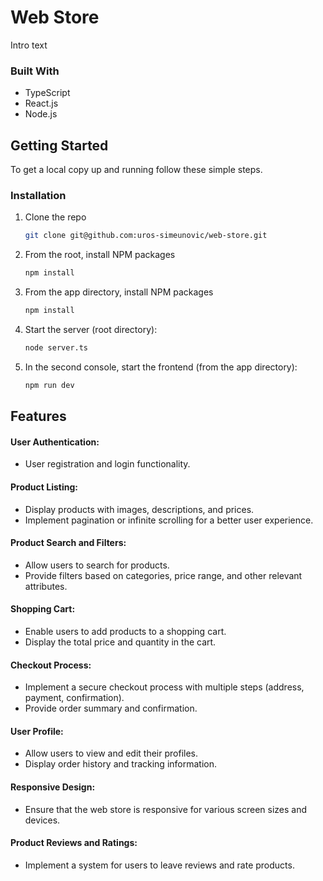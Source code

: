 # Web Store

Intro text

<!-- ABOUT THE PROJECT -->

### Built With

- TypeScript
- React.js
- Node.js

<!-- GETTING STARTED -->

## Getting Started

To get a local copy up and running follow these simple steps.

### Installation

1. Clone the repo
   ```sh
   git clone git@github.com:uros-simeunovic/web-store.git
   ```
2. From the root, install NPM packages
   ```sh
   npm install
   ```
3. From the app directory, install NPM packages
   ```sh
   npm install
   ```
4. Start the server (root directory):
   ```sh
   node server.ts
   ```
5. In the second console, start the frontend (from the app directory):
   ```sh
   npm run dev
   ```

## Features

#### User Authentication:
  - User registration and login functionality.
    
#### Product Listing:
  - Display products with images, descriptions, and prices.
  - Implement pagination or infinite scrolling for a better user experience.
#### Product Search and Filters:
  - Allow users to search for products.
  - Provide filters based on categories, price range, and other relevant attributes.
#### Shopping Cart:
  - Enable users to add products to a shopping cart.
  - Display the total price and quantity in the cart.
#### Checkout Process:
  - Implement a secure checkout process with multiple steps (address, payment, confirmation).
  - Provide order summary and confirmation.
#### User Profile:
  - Allow users to view and edit their profiles.
  - Display order history and tracking information.
#### Responsive Design:
  - Ensure that the web store is responsive for various screen sizes and devices.
#### Product Reviews and Ratings:
  - Implement a system for users to leave reviews and rate products.
